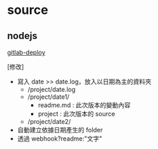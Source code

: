 # source

## nodejs  
[gitlab-deploy](https://www.npmjs.com/package/gitlab-deploy)


[修改]  

- 寫入 date >> date.log，放入以日期為主的資料夾
	- /project/date.log 
	- /project/date1/
		- readme.md : 此次版本的變動內容
		- project : 此次版本的 source
	- /project/date2/  
- 自動建立依據日期產生的 folder
- 透過 webhook?readme:"文字"


